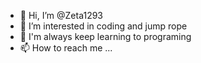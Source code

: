 - 👋 Hi, I’m @Zeta1293
- 👀 I’m interested in coding and jump rope
- 🌱 I'm always keep learning to programing
- 📫 How to reach me ...
